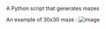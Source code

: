 A Python script that generates mazes 

An example of 30x30 maze : 
![image](https://user-images.githubusercontent.com/44653319/170802570-c81c4d95-68c2-43b4-8bf7-faa22497bb8b.png)
